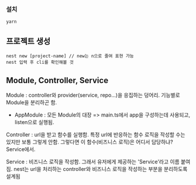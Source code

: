 ### 설치
```
yarn
```
## 프로젝트 생성
```
nest new [project-name] // new는 n으로 줄여 표현 가능
nest 입력 후 cli를 확인해볼 것
```

## Module, Controller, Service
Module : controller와 provider(service, repo...)을 응집하는 덩어리. 기능별로 Module을 분리하곤 함.
* AppModule : 모든 Module의 대장 => main.ts에서 app을 구성하는데 사용되고, listen으로 실행됨. 

Controller : url을 받고 함수를 실행함. 특정 url에 반응하는 함수 로직을 작성할 수는 있지만 보통 그렇게 안함. 그렇다면 이 함수(비즈니스 로직)은 어디서 담당하냐? Service에서.

Service : 비즈니스 로직을 작성함. 그래서 유저에게 제공하는 'Service'라고 이름 붙여짐. nest는 url을 처리하는 controller와 비즈니스 로직을 작성하는 부분을 분리하도록 설계됨

